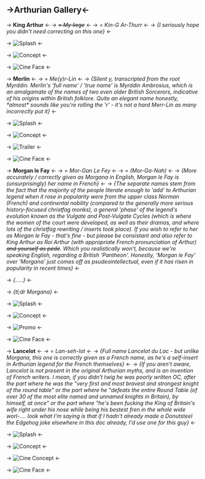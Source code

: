 ## ->Arthurian Gallery<-

 -> **King Arthur** <-
 -> ~~= *My liege*~~ <-
 -> = *Kin-G Ar-Thurr* <-
 -> *{I seriously hope you didn't need correcting on this one}* <-

 -> ![Splash](https://files.catbox.moe/ylodyr.jpg) <-

 -> ![Concept](https://files.catbox.moe/6i2phd.jpg) <-

 -> ![Cine Face](https://files.catbox.moe/5srhch.jpg) <-

 -> **Merlin** <-
 -> = *Me(y)r-Lin* <-
 -> *{Silent y, transcripted from the root Myrddin. Merlin's 'full name' / 'true name' is Myrddin Ambrosius, which is an amalgamate of the names of two even older British Sorcerors, indicative of his origins within British folklore. Quite an elegant name honestly, \*almost\* sounds like you're rolling the 'r' - it's not a hard Merr-Lin as many incorrectly put it}* <-

 -> ![Splash](https://files.catbox.moe/vsbrya.jpg) <-

 -> ![Concept](https://files.catbox.moe/fnhqzl.jpg) <-

 -> ![Trailer](https://files.catbox.moe/0wa8wp.jpg) <-

 -> ![Cine Face](https://files.catbox.moe/1t6pn4.jpg) <-

 -> **Morgan le Fay** <-
 -> = *Mor-Gan Le Fey* <-
 -> = *(Mor-Ga-Nah)* <-
 -> *{More accurately / correctly given as Morgana in English, Morgan le Fay is (unsurprisingly) her name in French}* <-
 -> *{The separate names stem from the fact that the majority of the people literate enough to 'add' to Arthurian legend when it rose in popularity were from the upper class Norman (French) and continental nobility (compared to the generally more serious history-focused christfag monks), a general 'phase' of the legend's evolution known as the Vulgate and Post-Vulgate Cycles (which is where the women of the court were developed, as well as their dramas, and where lots of the christfag rewriting / inserts took place). If you wish to refer to her as Morgan le Fay - that's fine - but please be consistant and also refer to King Arthur as Roi Arthur (with appropriate French pronunciation of Arthur) ~~and yourself as pédé~~. Which you realistically won't, because we're speaking English, regarding a British 'Pantheon'. Honestly, 'Morgan le Fay' over 'Morgana' just comes off as psudeointellectual, even if it has risen in popularity in recent times}* <-

 -> *{.....}* <-

 -> *{tl;dr Morgana}* <-

 -> ![Splash](https://files.catbox.moe/5x3yl2.jpg) <-

 -> ![Concept](https://files.catbox.moe/2pyv1h.jpg) <-

 -> ![Promo](https://files.catbox.moe/rbh56r.jpg) <-

 -> ![Cine Face](https://files.catbox.moe/h4ic8l.jpg) <-

 -> **Lancelot** <-
 -> = *Lan-seh-lot* <-
 -> *{Full name Lancelot du Lac - but unlike Morgana, this one is correctly given as a French name, as he's a self-insert in Arthurian legend for the French themselves}* <-
 -> *{If you aren't aware, Lancelot is not present in the original Arthurian myths, and is an invention of French writers. I mean, if you didn't twig he was poorly written OC, after the part where he was the "very first and most bravest and strongest knight of the round table" or the part where he "defeats the entire Round Table (of over 30 of the most elite named and unnamed knights in Britain), by himself, at once" or the part where "he's been fucking the King of Britain's wife right under his nose while being his bestest fren in the whole wide worl-.... look what I'm saying is that if I hadn't already made a Donutsteel the Edgehog joke elsewhere in this doc already, I'd use one for this guy}* <-

 -> ![Splash](https://files.catbox.moe/gi1qp3.jpg) <-

 -> ![Concept](https://files.catbox.moe/2rrno7.jpg) <-

 -> ![Cine Concept](https://files.catbox.moe/eb6ijc.jpg) <-

 -> ![Cine Face](https://files.catbox.moe/1q9nfz.jpg) <-
